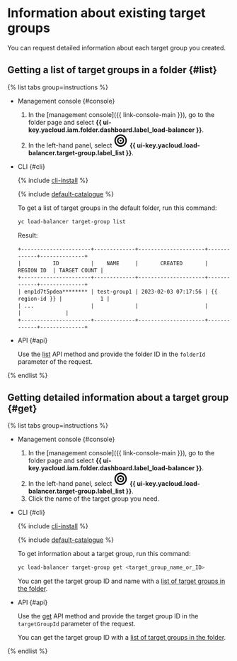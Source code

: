 # Information about existing target groups

You can request detailed information about each target group you created.

## Getting a list of target groups in a folder {#list}

{% list tabs group=instructions %}

- Management console {#console}

    1. In the [management console]({{ link-console-main }}), go to the folder page and select **{{ ui-key.yacloud.iam.folder.dashboard.label_load-balancer }}**.
    1. In the left-hand panel, select ![trgroups.svg](../../_assets/console-icons/target.svg) **{{ ui-key.yacloud.load-balancer.target-group.label_list }}**.

- CLI {#cli}

    {% include [cli-install](../../_includes/cli-install.md) %}

    {% include [default-catalogue](../../_includes/default-catalogue.md) %}

    To get a list of target groups in the default folder, run this command:

    ```bash
    yc load-balancer target-group list
    ```

    Result:

    ```text
    +----------------------+-------------+---------------------+-------------+--------------+
    |          ID          |    NAME     |       CREATED       |  REGION ID  | TARGET COUNT |
    +----------------------+-------------+---------------------+-------------+--------------+
    | enp1d7t5pdea******** | test-group1 | 2023-02-03 07:17:56 | {{ region-id }} |            1 |
    | ...                  |             |                     |             |              |
    +----------------------+-------------+---------------------+-------------+--------------+
    ```

- API {#api}

    Use the [list](../api-ref/TargetGroup/list.md) API method and provide the folder ID in the `folderId` parameter of the request.

{% endlist %}

## Getting detailed information about a target group {#get}

{% list tabs group=instructions %}

- Management console {#console}

    1. In the [management console]({{ link-console-main }}), go to the folder page and select **{{ ui-key.yacloud.iam.folder.dashboard.label_load-balancer }}**.
    1. In the left-hand panel, select ![trgroups.svg](../../_assets/console-icons/target.svg) **{{ ui-key.yacloud.load-balancer.target-group.label_list }}**.
    1. Click the name of the target group you need.

- CLI {#cli}

    {% include [cli-install](../../_includes/cli-install.md) %}

    {% include [default-catalogue](../../_includes/default-catalogue.md) %}

    To get information about a target group, run this command:

    ```bash
    yc load-balancer target-group get <target_group_name_or_ID>
    ```

    You can get the target group ID and name with a [list of target groups in the folder](#list).

- API {#api}

    Use the [get](../api-ref/TargetGroup/get.md) API method and provide the target group ID in the `targetGroupId` parameter of the request.

    You can get the target group ID with a [list of target groups in the folder](#list).

{% endlist %}

